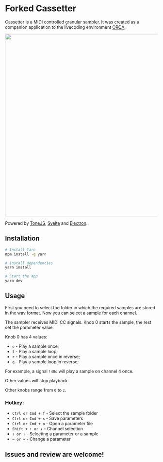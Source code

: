 # Forked Cassetter

Cassetter is a MIDI controlled granular sampler. It was created as a companion application to the livecoding environment [ORCΛ](https://github.com/hundredrabbits/Orca).

<img src='screenshot.png' width="600"/>

Powered by [ToneJS](https://tonejs.github.io/), [Svelte](https://svelte.dev/) and [Electron](https://electronjs.org/).

## Installation

```sh
# Install Yarn
npm install -g yarn

# Install dependencies
yarn install

# Start the app
yarn dev
```

## Usage

First you need to select the folder in which the required samples are stored in the wav format. Now you can select a sample for each channel.

The sampler receives MIDI CC signals. Knob 0 starts the sample, the rest set the parameter value.

Knob 0 has 4 values:

- `o` - Play a sample once;
- `l` - Play a sample loop;
- `r` - Play a sample once in reverse;
- `q` - Play a sample loop in reverse;

For example, a signal `!40o` will play a sample on channel 4 once.

Other values will stop playback.

Other knobs range from `0` to `z`.

### Hotkey:

- `Ctrl or Cmd + f` - Select the sample folder
- `Ctrl or Cmd + s` - Save parameters
- `Ctrl or Cmd + o` - Open a parameter file
- `Shift + ↑ or ↓` - Channel selection
- `↑ or ↓` - Selecting a parameter or a sample
- `← or →` - Change a parameter

## Issues and review are welcome!
